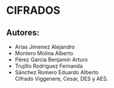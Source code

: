 # CIFRADOS
## Autores: 
- Arias Jimenez Alejandro
- Montero Molina Alberto 
- Pérez García Benjamín Arturo
- Trujillo Rodriguez Fernanda
- Sánchez Romero Eduardo Alberto
<br/> Cifrado Viggenere, Cesar, DES y AES.
